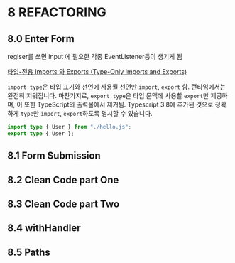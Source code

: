 # 8 REFACTORING

## 8.0 Enter Form

regiser를 쓰면 input 에 필요한 각종 EventListener등이 생기게 됨

[타입-전용 Imports 와 Exports (Type-Only Imports and Exports)](https://www.typescriptlang.org/ko/docs/handbook/release-notes/typescript-3-8.html)

`import type`은 타입 표기와 선언에 사용될 선언만 `import`, `export` 함.
런타임에서는 완전히 지워집니다. 마찬가지로, `export type`은 타입 문맥에 사용할 `export`만 제공하며, 이 또한 TypeScript의 출력물에서 제거됨.
Typescript 3.8에 추가된 것으로 정확하게 `type`만 `import`, `export`하도록 명시할 수 있습니다.

```ts
import type { User } from "./hello.js";
export type { User };
```

## 8.1 Form Submission

## 8.2 Clean Code part One

## 8.3 Clean Code part Two

## 8.4 withHandler

## 8.5 Paths
